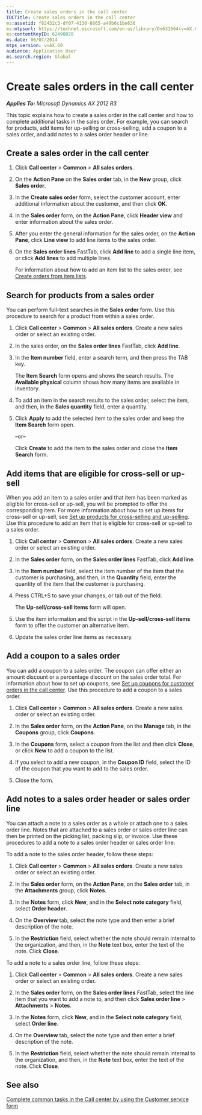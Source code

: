 ```yaml
---
title: Create sales orders in the call center
TOCTitle: Create sales orders in the call center
ms:assetid: f82432c3-df07-4130-8865-a49b6c1be630
ms:mtpsurl: https://technet.microsoft.com/en-us/library/Dn631664(v=AX.60)
ms:contentKeyID: 62490078
ms.date: 06/07/2014
mtps_version: v=AX.60
audience: Application User
ms.search.region: Global
---
```


# Create sales orders in the call center 


_**Applies To:** Microsoft Dynamics AX 2012 R3_

This topic explains how to create a sales order in the call center and how to complete additional tasks in the sales order. For example, you can search for products, add items for up-selling or cross-selling, add a coupon to a sales order, and add notes to a sales order header or line.

## Create a sales order in the call center

1.  Click **Call center** \> **Common** \> **All sales orders**.

2.  On the **Action Pane** on the **Sales order** tab, in the **New** group, click **Sales order**.

3.  In the **Create sales order** form, select the customer account, enter additional information about the customer, and then click **OK**.

4.  In the **Sales order** form, on the **Action Pane**, click **Header view** and enter information about the sales order.

5.  After you enter the general information for the sales order, on the **Action Pane**, click **Line view** to add line items to the sales order.

6.  On the **Sales order lines** FastTab, click **Add line** to add a single line item, or click **Add lines** to add multiple lines.
    
    For information about how to add an item list to the sales order, see [Create orders from item lists](create-orders-from-item-lists.md).

## Search for products from a sales order

You can perform full-text searches in the **Sales order** form. Use this procedure to search for a product from within a sales order.

1.  Click **Call center** \> **Common** \> **All sales orders**. Create a new sales order or select an existing order.

2.  In the sales order, on the **Sales order lines** FastTab, click **Add line**.

3.  In the **Item number** field, enter a search term, and then press the TAB key.
    
    The **Item Search** form opens and shows the search results. The **Available physical** column shows how many items are available in inventory.

4.  To add an item in the search results to the sales order, select the item, and then, in the **Sales quantity** field, enter a quantity.

5.  Click **Apply** to add the selected item to the sales order and keep the **Item Search** form open.
    
    –or–
    
    Click **Create** to add the item to the sales order and close the **Item Search** form.

## Add items that are eligible for cross-sell or up-sell

When you add an item to a sales order and that item has been marked as eligible for cross-sell or up-sell, you will be prompted to offer the corresponding item. For more information about how to set up items for cross-sell or up-sell, see [Set up products for cross-selling and up-selling](set-up-products-for-cross-selling-and-up-selling.md). Use this procedure to add an item that is eligible for cross-sell or up-sell to a sales order.

1.  Click **Call center** \> **Common** \> **All sales orders**. Create a new sales order or select an existing order.

2.  In the **Sales order** form, on the **Sales order lines** FastTab, click **Add line**.

3.  In the **Item number** field, select the item number of the item that the customer is purchasing, and then, in the **Quantity** field, enter the quantity of the item that the customer is purchasing.

4.  Press CTRL+S to save your changes, or tab out of the field.
    
    The **Up-sell/cross-sell items** form will open.

5.  Use the item information and the script in the **Up-sell/cross-sell items** form to offer the customer an alternative item.

6.  Update the sales order line items as necessary.

## Add a coupon to a sales order

You can add a coupon to a sales order. The coupon can offer either an amount discount or a percentage discount on the sales order total. For information about how to set up coupons, see [Set up coupons for customer orders in the call center](set-up-coupons-for-customer-orders-in-the-call-center.md). Use this procedure to add a coupon to a sales order.

1.  Click **Call center** \> **Common** \> **All sales orders**. Create a new sales order or select an existing order.

2.  In the **Sales order** form, on the **Action Pane**, on the **Manage** tab, in the **Coupons** group, click **Coupons**.

3.  In the **Coupons** form, select a coupon from the list and then click **Close**, or click **New** to add a coupon to the list.

4.  If you select to add a new coupon, in the **Coupon ID** field, select the ID of the coupon that you want to add to the sales order.

5.  Close the form.

## Add notes to a sales order header or sales order line

You can attach a note to a sales order as a whole or attach one to a sales order line. Notes that are attached to a sales order or sales order line can then be printed on the picking list, packing slip, or invoice. Use these procedures to add a note to a sales order header or sales order line.

To add a note to the sales order header, follow these steps:

1.  Click **Call center** \> **Common** \> **All sales orders**. Create a new sales order or select an existing order.

2.  In the **Sales order** form, on the **Action Pane**, on the **Sales order** tab, in the **Attachments** group, click **Notes**.

3.  In the **Notes** form, click **New**, and in the **Select note category** field, select **Order header**.

4.  On the **Overview** tab, select the note type and then enter a brief description of the note.

5.  In the **Restriction** field, select whether the note should remain internal to the organization, and then, in the **Note** text box, enter the text of the note. Click **Close**.

To add a note to a sales order line, follow these steps:

1.  Click **Call center** \> **Common** \> **All sales orders**. Create a new sales order or select an existing order.

2.  In the **Sales order** form, on the **Sales order lines** FastTab, select the line item that you want to add a note to, and then click **Sales order line** \> **Attachments** \> **Notes**.

3.  In the **Notes** form, click **New**, and in the **Select note category** field, select **Order line**.

4.  On the **Overview** tab, select the note type and then enter a brief description of the note.

5.  In the **Restriction** field, select whether the note should remain internal to the organization, and then, in the **Note** text box, enter the text of the note. Click **Close**.

## See also

[Complete common tasks in the Call center by using the Customer service form](complete-common-tasks-in-the-call-center-by-using-the-customer-service-form.md)

  


